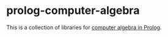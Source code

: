 # prolog-computer-algebra

This is a collection of libraries for [computer algebra in Prolog](https://stackoverflow.com/questions/13690136/im-curious-if-logic-programs-can-do-algebra).
